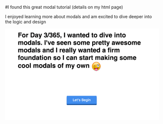 #I found this great modal tutorial (details on my html page)

I enjoyed learning more about modals and am excited to dive deeper into the logic and design

![Modal](static/img/modal-1.gif)
